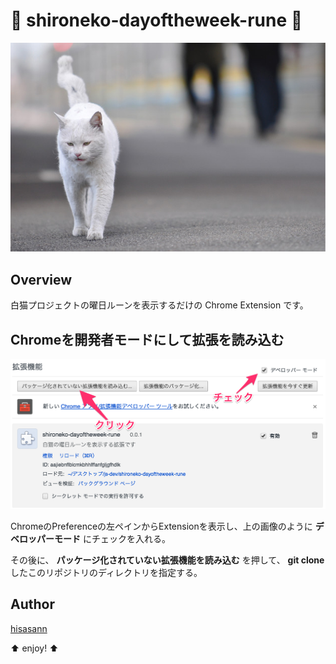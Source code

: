 :lipstick: shironeko-dayoftheweek-rune :lipstick:
===============

<p align="center">
  <img src="https://raw.githubusercontent.com/hisasann/shironeko-dayoftheweek-rune/master/image.jpg">
</p>

## Overview

白猫プロジェクトの曜日ルーンを表示するだけの Chrome Extension です。

## Chromeを開発者モードにして拡張を読み込む

<p align="center">
  <img src="https://raw.githubusercontent.com/hisasann/shironeko-dayoftheweek-rune/master/extension.png">
</p>

ChromeのPreferenceの左ペインからExtensionを表示し、上の画像のように **デベロッパーモード** にチェックを入れる。

その後に、 **パッケージ化されていない拡張機能を読み込む** を押して、 **git clone** したこのリポジトリのディレクトリを指定する。

## Author

[hisasann](https://github.com/hisasann)

:arrow_up: enjoy! :arrow_up:

